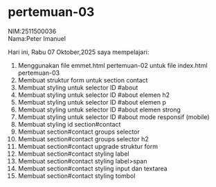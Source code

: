 # pertemuan-03
NIM:2511500036<br>
Nama:Peter Imanuel

Hari ini, Rabu 07 Oktober,2025 saya mempelajari:
<ol>
    <li>Menggunakan file emmet.html pertemuan-02 untuk file index.html pertemuan-03</li>
    <li>Membuat struktur form untuk section contact</li>
    <li>Membuat styling untuk selector ID #about</li>
    <li>Membuat styling untuk selector ID #about elemen h2</li>
    <li>Membuat styling untuk selector ID #about elemen p</li>
    <li>Membuat styling untuk selector ID #about elemen strong</li>
    <li>Membuat styling untuk selector ID #about mode responsif (mobile)</li>
    <li>Membuat styling id section#contact</li>
    <li>Membuat section#contact groups selector</li>
    <li>Membuat section#contact groups selector h2</li>
    <li>Membuat section#contact upgrade struktur form</li>
    <li>Membuat section#contact styling label</li>
    <li>Membuat section#contact styling label>span</li>
    <li>Membuat section#contact styling input dan textarea</li>
    <li>Membuat section#contact styling tombol</li>
</ol>